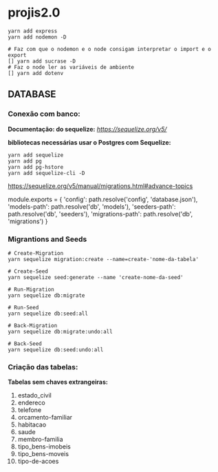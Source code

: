 # projis2.0

~~~shell
yarn add express
yarn add nodemon -D

# Faz com que o nodemon e o node consigam interpretar o import e o export
[] yarn add sucrase -D
# Faz o node ler as variáveis de ambiente
[] yarn add dotenv
~~~
## DATABASE
### Conexão com banco:
**Documentação: do sequelize:** 
*https://sequelize.org/v5/*

**bibliotecas necessárias usar o Postgres com Sequelize:**
~~~shell
yarn add sequelize
yarn add pg
yarn add pg-hstore
yarn add sequelize-cli -D
~~~

https://sequelize.org/v5/manual/migrations.html#advance-topics

module.exports = {
  'config': path.resolve('config', 'database.json'),
  'models-path': path.resolve('db', 'models'),
  'seeders-path': path.resolve('db', 'seeders'),
  'migrations-path': path.resolve('db', 'migrations')
}
 ### Migrantions and Seeds
~~~shell
# Create-Migration
yarn sequelize migration:create --name=create-'nome-da-tabela'

# Create-Seed
yarn sequelize seed:generate --name 'create-nome-da-seed'

# Run-Migration
yarn sequelize db:migrate

# Run-Seed
yarn sequelize db:seed:all

# Back-Migration
yarn sequelize db:migrate:undo:all

# Back-Seed
yarn sequelize db:seed:undo:all
~~~

### Criação das tabelas:
**Tabelas sem chaves extrangeiras:**
1. estado_civil
2. endereco
3. telefone
4. orcamento-familiar
5. habitacao
6. saude
7. membro-familia
8. tipo_bens-imobeis
9. tipo_bens-moveis
10. tipo-de-acoes

